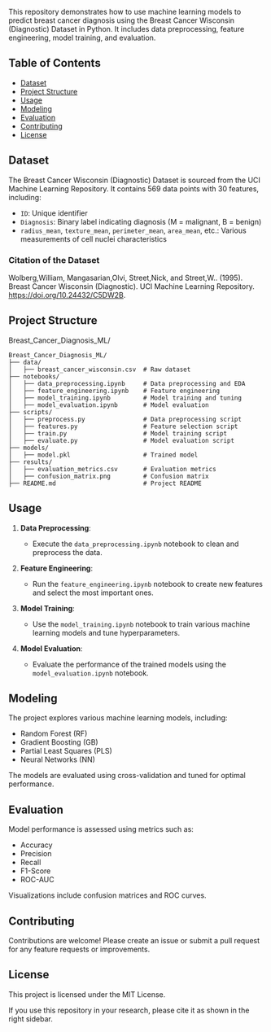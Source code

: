 This repository demonstrates how to use machine learning models to predict breast cancer diagnosis using the Breast Cancer Wisconsin (Diagnostic) Dataset in Python. It includes data preprocessing, feature engineering, model training, and evaluation.

## Table of Contents

- [Dataset](#dataset)
- [Project Structure](#project-structure)
- [Usage](#usage)
- [Modeling](#modeling)
- [Evaluation](#evaluation)
- [Contributing](#contributing)
- [License](#license)

## Dataset

The Breast Cancer Wisconsin (Diagnostic) Dataset is sourced from the UCI Machine Learning Repository. It contains 569 data points with 30 features, including:

- `ID`: Unique identifier
- `Diagnosis`: Binary label indicating diagnosis (M = malignant, B = benign)
- `radius_mean`, `texture_mean`, `perimeter_mean`, `area_mean`, etc.: Various measurements of cell nuclei characteristics

### Citation of the Dataset

Wolberg,William, Mangasarian,Olvi, Street,Nick, and Street,W.. (1995). Breast Cancer Wisconsin (Diagnostic). UCI Machine Learning Repository. https://doi.org/10.24432/C5DW2B.

## Project Structure
Breast_Cancer_Diagnosis_ML/

```plaintext
Breast_Cancer_Diagnosis_ML/
├── data/
│   ├── breast_cancer_wisconsin.csv  # Raw dataset
├── notebooks/
│   ├── data_preprocessing.ipynb     # Data preprocessing and EDA
│   ├── feature_engineering.ipynb    # Feature engineering
│   ├── model_training.ipynb         # Model training and tuning
│   ├── model_evaluation.ipynb       # Model evaluation
├── scripts/
│   ├── preprocess.py                # Data preprocessing script
│   ├── features.py                  # Feature selection script
│   ├── train.py                     # Model training script
│   ├── evaluate.py                  # Model evaluation script
├── models/
│   ├── model.pkl                    # Trained model
├── results/
│   ├── evaluation_metrics.csv       # Evaluation metrics
│   ├── confusion_matrix.png         # Confusion matrix
├── README.md                        # Project README
```

## Usage

1. **Data Preprocessing**:
   - Execute the `data_preprocessing.ipynb` notebook to clean and preprocess the data.

2. **Feature Engineering**:
   - Run the `feature_engineering.ipynb` notebook to create new features and select the most important ones.

3. **Model Training**:
   - Use the `model_training.ipynb` notebook to train various machine learning models and tune hyperparameters.

4. **Model Evaluation**:
   - Evaluate the performance of the trained models using the `model_evaluation.ipynb` notebook.


## Modeling

The project explores various machine learning models, including:

- Random Forest (RF)
- Gradient Boosting (GB)
- Partial Least Squares (PLS)
- Neural Networks (NN)

The models are evaluated using cross-validation and tuned for optimal performance.

## Evaluation

Model performance is assessed using metrics such as:

- Accuracy
- Precision
- Recall
- F1-Score
- ROC-AUC

Visualizations include confusion matrices and ROC curves.

## Contributing

Contributions are welcome! Please create an issue or submit a pull request for any feature requests or improvements.

## License

This project is licensed under the MIT License.

If you use this repository in your research, please cite it as shown in the right sidebar.
